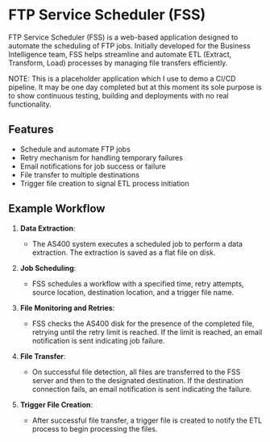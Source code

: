 # FTP Service Scheduler (FSS)

FTP Service Scheduler (FSS) is a web-based application designed to automate the scheduling of FTP jobs. Initially developed for the Business Intelligence team, FSS helps streamline and automate ETL (Extract, Transform, Load) processes by managing file transfers efficiently.

NOTE: This is a placeholder application which I use to demo a CI/CD pipeline. It may be one day completed but at this moment its sole purpose is to show continuous testing, building and deployments with no real functionality.

## Features

- Schedule and automate FTP jobs
- Retry mechanism for handling temporary failures
- Email notifications for job success or failure
- File transfer to multiple destinations
- Trigger file creation to signal ETL process initiation

## Example Workflow

1. **Data Extraction**: 
   - The AS400 system executes a scheduled job to perform a data extraction. The extraction is saved as a flat file on disk.

2. **Job Scheduling**: 
   - FSS schedules a workflow with a specified time, retry attempts, source location, destination location, and a trigger file name.

3. **File Monitoring and Retries**: 
   - FSS checks the AS400 disk for the presence of the completed file, retrying until the retry limit is reached. If the limit is reached, an email notification is sent indicating job failure.

4. **File Transfer**:
   - On successful file detection, all files are transferred to the FSS server and then to the designated destination. If the destination connection fails, an email notification is sent indicating the failure.

5. **Trigger File Creation**:
   - After successful file transfer, a trigger file is created to notify the ETL process to begin processing the files.

